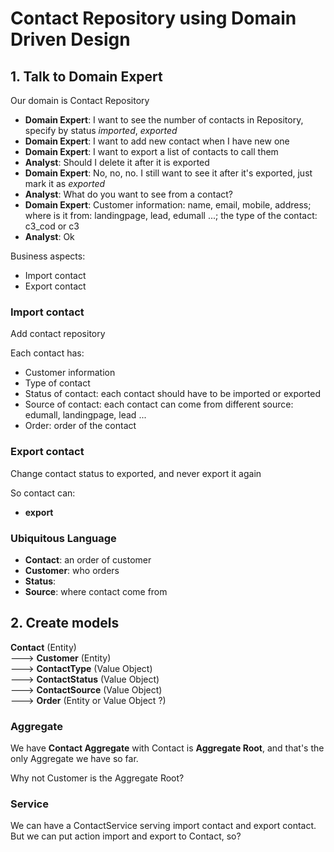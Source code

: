 # Contact Repository using Domain Driven Design

## 1. Talk to Domain Expert
Our domain is Contact Repository

- **Domain Expert**: I want to see the number of contacts in Repository, specify by status _imported_, *exported*
- **Domain Expert**: I want to add new contact when I have new one
- **Domain Expert**: I want to export a list of contacts to call them
- **Analyst**: Should I delete it after it is exported
- **Domain Expert**: No, no, no. I still want to see it after it's exported, just mark it as *exported*
- **Analyst**: What do you want to see from a contact?
- **Domain Expert**: Customer information: name, email, mobile, address; where is it from: landingpage, lead, edumall ...; the type of the contact: c3_cod or c3
- **Analyst**: Ok

Business aspects:
+ Import contact
+ Export contact

### Import contact
Add contact repository

Each contact has:
+ Customer information
+ Type of contact
+ Status of contact: each contact should have to be imported or exported
+ Source of contact: each contact can come from different source: edumall, landingpage, lead ...
+ Order: order of the contact

### Export contact
Change contact status to exported, and never export it again

So contact can:
+ **export**


### Ubiquitous Language
+ **Contact**: an order of customer
+ **Customer**: who orders
+ **Status**:
+ **Source**: where contact come from


## 2. Create models

**Contact** (Entity)  
        ---> **Customer** (Entity)  
        ---> **ContactType** (Value Object)  
        ---> **ContactStatus** (Value Object)  
        ---> **ContactSource** (Value Object)  
        ---> **Order** (Entity or Value Object ?)

### Aggregate
We have **Contact Aggregate** with Contact is **Aggregate Root**, and that's the only Aggregate we have so far.

Why not Customer is the Aggregate Root?


### Service
We can have a ContactService serving import contact and export contact. But we can put action import and export to Contact, so?
